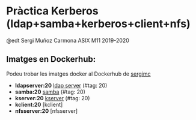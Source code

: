 # Pràctica Kerberos (ldap+samba+kerberos+client+nfs)
@edt Sergi Muñoz Carmona ASIX M11 2019-2020

## Imatges en Dockerhub:
Podeu trobar les imatges docker al Dockerhub de [sergimc](https://hub.docker.com/u/sergimc/)
* **ldapserver:20** [ldap server](https://hub.docker.com/repository/docker/sergimc/ldapserver) (#tag: 20)
* **samba:20** [samba](https://cloud.docker.com/repository/docker/sergimc/hostpam) (#tag: 20)
* **kserver:20** [kserver](https://cloud.docker.com/repository/docker/sergimc/samba) (#tag: 20)
* **kclient:20** [kclient]
* **nfsserver:20** [nfsserver]

